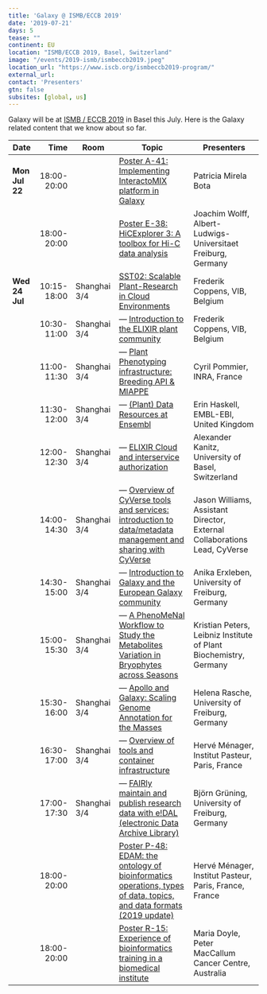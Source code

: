 ```yaml
---
title: 'Galaxy @ ISMB/ECCB 2019'
date: '2019-07-21'
days: 5
tease: ""
continent: EU
location: "ISMB/ECCB 2019, Basel, Switzerland"
image: "/events/2019-ismb/ismbeccb2019.jpeg"
location_url: "https://www.iscb.org/ismbeccb2019-program/"
external_url:
contact: 'Presenters'
gtn: false
subsites: [global, us]
---
```


Galaxy will be at [ISMB / ECCB 2019](https://www.iscb.org/ismbeccb2019-program/) in Basel this July.  Here is the Galaxy related content that we know about so far.

| Date | Time | Room | Topic | Presenters |
| ---- | ----: | ---- | ---- | ---- |
| **Mon Jul 22** | 18:00-20:00 | | [Poster A-41: Implementing InteractoMIX platform in Galaxy](https://app.core-apps.com/ismb_eccb19/abstract/7262456df288712187067c3f2784ce2b) | Patricia Mirela Bota |
| | 18:00-20:00 | | [Poster E-38: HiCExplorer 3: A toolbox for Hi-C data analysis](https://app.core-apps.com/ismb_eccb19/abstract/7262456df288712187067c3f277effc6) | Joachim Wolff, Albert-Ludwigs-Universitaet Freiburg, Germany |
| **Wed 24 Jul** | 10:15-18:00 | Shanghai 3/4 | [SST02: Scalable Plant-Research in Cloud Environments](https://app.core-apps.com/ismb-eccb19/events/view_by_day?tracks=9f641608cd4d6c08ebf2b3919fdf066e&type=) | Frederik Coppens, VIB, Belgium |
| | 10:30-11:00 | Shanghai 3/4 | — [Introduction to the ELIXIR plant community](https://app.core-apps.com/ismb_eccb19/event/e3c39d4979c506d8bde1bf4721b10682) | Frederik Coppens, VIB, Belgium |
| | 11:00-11:30 | Shanghai 3/4 | — [Plant Phenotyping infrastructure: Breeding API & MIAPPE](https://app.core-apps.com/ismb_eccb19/event/9f6b4cf921b32af6327cdbd218b6cc58) | Cyril Pommier, INRA, France |
| | 11:30-12:00 | Shanghai 3/4 | — [(Plant) Data Resources at Ensembl](https://app.core-apps.com/ismb_eccb19/event/e3c39d4979c506d8bde1bf4721b100f5) | Erin Haskell, EMBL-EBI, United Kingdom |
| | 12:00-12:30 | Shanghai 3/4 | — [ELIXIR Cloud and interservice authorization](https://app.core-apps.com/ismb_eccb19/event/5dc714f9663b4892d1dbf83db57d0d96) | Alexander Kanitz, University of Basel, Switzerland |
| | 14:00-14:30 | Shanghai 3/4 | — [Overview of CyVerse tools and services: introduction to data/metadata management and sharing with CyVerse](https://app.core-apps.com/ismb_eccb19/event/9f6b4cf921b32af6327cdbd218b7020c) | Jason Williams, Assistant Director, External Collaborations Lead, CyVerse |
| | 14:30-15:00 | Shanghai 3/4 | — [Introduction to Galaxy and the European Galaxy community](https://app.core-apps.com/ismb_eccb19/event/9f6b4cf921b32af6327cdbd218b6f7a3) | Anika Erxleben, University of Freiburg, Germany |
| | 15:00-15:30 | Shanghai 3/4 | — [A PhenoMeNal Workflow to Study the Metabolites Variation in Bryophytes across Seasons](https://app.core-apps.com/ismb_eccb19/event/9f6b4cf921b32af6327cdbd218b6f530) |  Kristian Peters, Leibniz Institute of Plant Biochemistry, Germany |
| | 15:30-16:00 | Shanghai 3/4 | — [Apollo and Galaxy: Scaling Genome Annotation for the Masses](https://app.core-apps.com/ismb_eccb19/event/5dc714f9663b4892d1dbf83db57d267a) | Helena Rasche, University of Freiburg, Germany |
| | 16:30-17:00 | Shanghai 3/4 | — [Overview of tools and container infrastructure](https://app.core-apps.com/ismb_eccb19/event/5dc714f9663b4892d1dbf83db57d169e) | Hervé Ménager, Institut Pasteur, Paris, France |
| | 17:00-17:30 | Shanghai 3/4 | — [FAIRly maintain and publish research data with e!DAL (electronic Data Archive Library)](https://app.core-apps.com/ismb_eccb19/event/5dc714f9663b4892d1dbf83db57d0f09) | Björn Grüning, University of Freiburg, Germany |
| | 18:00-20:00 | | [Poster P-48: EDAM: the ontology of bioinformatics operations, types of data, topics, and data formats (2019 update)](https://app.core-apps.com/ismb_eccb19/abstract/7262456df288712187067c3f276dfa7f) | Hervé Ménager, Institut Pasteur, Paris, France, France |
| | 18:00-20:00 | | [Poster R-15: Experience of bioinformatics training in a biomedical institute](https://app.core-apps.com/ismb_eccb19/abstract/ec4b88cdabc8d2d27130a590039ee006) | Maria Doyle, Peter MacCallum Cancer Centre, Australia |
